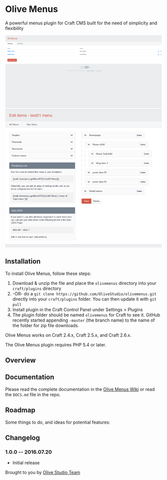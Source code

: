 # Olive Menus
A powerful menus plugin for Craft CMS built for the need of simplicity and flexibility

![Screenshot](resources/screenshots/olivemenus01.png)
![Screenshot](resources/screenshots/olivemenus02.png)

## Installation

To install Olive Menus, follow these steps:

1. Download & unzip the file and place the `olivemenus` directory into your `craft/plugins` directory
2.  -OR- do a `git clone https://github.com/OliveStudio/olivemenus.git` directly into your `craft/plugins` folder.  You can then update it with `git pull`
4. Install plugin in the Craft Control Panel under Settings > Plugins
5. The plugin folder should be named `olivemenus` for Craft to see it.  GitHub recently started appending `-master` (the branch name) to the name of the folder for zip file downloads.

Olive Menus works on Craft 2.4.x, Craft 2.5.x, and Craft 2.6.x.


The Olive Menus plugin requires PHP 5.4 or later.

## Overview



## Documentation

Please read the complete documentation in the [Olive Menus Wiki](https://github.com/OliveStudio/olivemenus/wiki) or read the `DOCS.md` file in the repo.

## Roadmap

Some things to do, and ideas for potential features:

## Changelog

### 1.0.0 -- 2016.07.20

* Initial release

Brought to you by [Olive Studio Team](http://www.olivestudio.net)

